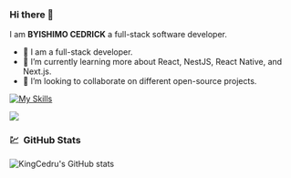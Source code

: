 ### Hi there 👋

I am **BYISHIMO CEDRICK**  a full-stack software developer.

- 🔭 I am a full-stack developer.
- 🌱 I’m currently learning more about React, NestJS, React Native, and Next.js.
- 👯 I’m looking to collaborate on different open-source projects.


[![My Skills](https://skillicons.dev/icons?i=js,html,css,python,typescript,react,tailwind,php,mysql,docker,vite,laravel,mongo,postgresql,nextjs,nestjs,nodejs,expressjs,bootstrap,angular,blockchain,solidity)](https://skillicons.dev)


<a target='_black' href="https://www.codewars.com/users/byishimocedrick"><img src="https://www.codewars.com/users/byishimocedrick/badges/micro"></a>



###
<h3> 💹 &nbsp;GitHub Stats </h3>

![KingCedru's GitHub stats](https://github-readme-stats.vercel.app/api?username=Kingcedru&?count_private=true&theme=radical&show_icons=true&show=reviews,prs_merged,prs_merged_percentage)

###
